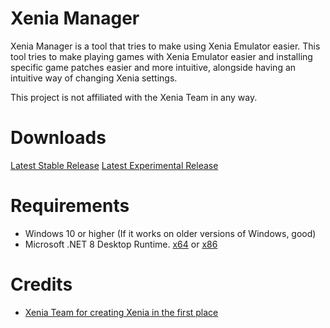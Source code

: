 # Xenia Manager
Xenia Manager is a tool that tries to make using Xenia Emulator easier. This tool tries to make playing games with Xenia Emulator easier and installing specific game patches easier and more intuitive, alongside having an intuitive way of changing Xenia settings.

This project is not affiliated with the Xenia Team in any way.

# Downloads

[Latest Stable Release](https://github.com/xenia-manager/xenia-manager)
[Latest Experimental Release](https://github.com/xenia-manager/xenia-manager/releases/tag/experimental)

# Requirements

* Windows 10 or higher (If it works on older versions of Windows, good)
* Microsoft .NET 8 Desktop Runtime. [x64](https://dotnet.microsoft.com/en-us/download/dotnet/thank-you/runtime-8.0.6-windows-x64-installer) or [x86](https://dotnet.microsoft.com/en-us/download/dotnet/thank-you/runtime-8.0.6-windows-x86-installer)

# Credits
* [Xenia Team for creating Xenia in the first place](https://xenia.jp/)